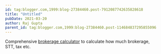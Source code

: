 ```yaml
---
id: tag:blogger.com,1999:blog-27384460.post-7912087742635828618
title: "Untitled"
pubDate: 2021-03-20
author: Raj Gupta
parent_id: tag:blogger.com,1999:blog-27384460.post-114684837295855096
---
```


Comprehensive [brokerage calculator](https://www.indiratrade.com/tools/brokerage-calculator) to calculate how much brokerage, STT, tax etc.